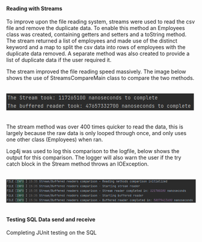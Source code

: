#### Reading with Streams
To improve upon the file reading system, streams were used to read the csv file and remove the duplicate data.
 To enable this method an Employees class was created, containing getters and setters and a toString method.
The stream returned a list of employees and made use of the distinct keyword and a map to split the csv data into 
rows of employees with the duplicate data removed. A separate method was also created to provide a list of duplicate
data if the user required it.
 
The stream improved the file reading speed massively. The image below shows the use of StreamsCompareMain class 
to compare the two methods.
######
![img_1.png](img_1.png)
######
The stream method was over 400 times quicker to read the data, this is largely because the raw data is only looped through 
once, and only uses one other class (Employees) when ran.
 
Log4j was used to log this comparison to the logfile, below shows the output for this comparison. The logger will also 
warn the user if the try catch block in the Stream method throws an IOException.
######
![img_2.png](img_2.png)
######


#### Testing SQL Data send and receive
Completing JUnit testing on the SQL 